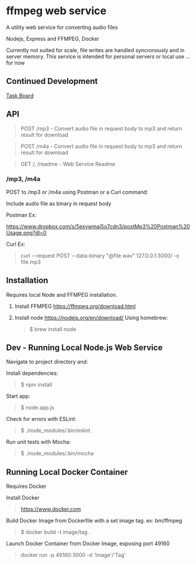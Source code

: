 # ffmpeg web service

A utility web service for converting audio files 

Nodejs, Express and FFMPEG, Docker

Currently not suited for scale, file writes are handled syncronously and in server memory.  This service is intended for personal servers or local use
... for now

## Continued Development

[Task Board](https://trello.com/b/I5Eh8JnX/ff-ffmpeg-service)

## API

> POST /mp3 - Convert audio file in request body to mp3 and return result for download

> POST /m4a - Convert audio file in request body to mp3 and return result for download

> GET /, /readme - Web Service Readme

### /mp3, /m4a

POST to /mp3 or /m4a using Postman or a Curl command:

Include audio file as binary in request body

Postman Ex:

https://www.dropbox.com/s/5exywmaj5o7cdn3/postMp3%20Postman%20Usage.png?dl=0

Curl Ex:

> curl --request POST --data-binary "@file.wav" 127.0.0.1:3000/ -o file.mp3

## Installation

Requires local Node and FFMPEG installation.

1. Install FFMPEG https://ffmpeg.org/download.html

2. Install node https://nodejs.org/en/download/
   Using homebrew:
   > \$ brew install node

## Dev - Running Local Node.js Web Service

Navigate to project directory and:

Install dependencies:

> \$ npm install

Start app:

> \$ node app.js

Check for errors with ESLint:

> \$ ./node_modules/.bin/eslint .

Run unit tests with Mocha:

> \$ ./node_modules/.bin/mocha

## Running Local Docker Container

Requires Docker

Install Docker

> https://www.docker.com

Build Docker Image from Dockerfile with a set image tag. ex: bm/ffmpeg

> \$ docker build -t image/tag .

Launch Docker Container from Docker Image, exposing port 49160

> docker run -p 49160:3000 -d 'Image'/'Tag'
